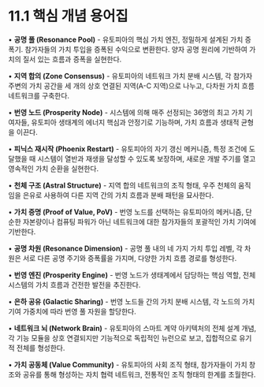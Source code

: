 # 11.1 핵심 개념 용어집

• **공명 풀 (Resonance Pool)** - 유토피아의 핵심 가치 엔진, 정밀하게 설계된 가치 증폭기. 참가자들의 가치 투입을 증폭된 수익으로 변환한다. 양자 공명 원리에 기반하여 가치의 질서 있는 흐름과 증폭을 실현한다.

• **지역 합의 (Zone Consensus)** - 유토피아의 네트워크 가치 분배 시스템, 각 참가자 주변의 가치 공간을 세 개의 상호 연결된 지역(A-C 지역)으로 나누고, 다차원 가치 흐름 네트워크를 구축한다.

• **번영 노드 (Prosperity Node)** - 시스템에 의해 매주 선정되는 36명의 최고 가치 기여자들, 유토피아 생태계의 에너지 핵심과 안정기로 기능하며, 가치 흐름과 생태적 균형을 이끈다.

• **피닉스 재시작 (Phoenix Restart)** - 유토피아의 자기 갱신 메커니즘, 특정 조건에 도달했을 때 시스템이 열반과 재생을 달성할 수 있도록 보장하며, 새로운 개발 주기를 열고 영속적인 가치 순환을 실현한다.

• **천체 구조 (Astral Structure)** - 지역 합의 네트워크의 조직 형태, 우주 천체의 움직임을 은유로 사용하여 다른 지역 간의 가치 흐름과 분배 패턴을 묘사한다.

• **가치 증명 (Proof of Value, PoV)** - 번영 노드를 선택하는 유토피아의 메커니즘, 단순한 자본량이나 컴퓨팅 파워가 아닌 네트워크에 대한 참가자들의 포괄적인 가치 기여에 기반한다.

• **공명 차원 (Resonance Dimension)** - 공명 풀 내의 네 가지 가치 투입 레벨, 각 차원은 서로 다른 공명 주기와 증폭률을 가지며, 다양한 가치 흐름 경로를 형성한다.

• **번영 엔진 (Prosperity Engine)** - 번영 노드가 생태계에서 담당하는 핵심 역할, 전체 시스템의 가치 흐름과 건전한 발전을 추진한다.

• **은하 공유 (Galactic Sharing)** - 번영 노드들 간의 가치 분배 시스템, 각 노드의 가치 기여 가중치에 따라 번영 풀 자원을 할당한다.

• **네트워크 뇌 (Network Brain)** - 유토피아의 스마트 계약 아키텍처의 전체 설계 개념, 각 기능 모듈을 상호 연결되지만 기능적으로 독립적인 뉴런으로 보고, 집합적으로 유기적 전체를 형성한다.

• **가치 공동체 (Value Community)** - 유토피아의 사회 조직 형태, 참가자들이 가치 창조와 공유를 통해 형성하는 자치 협력 네트워크, 전통적인 조직 형태의 한계를 초월한다.